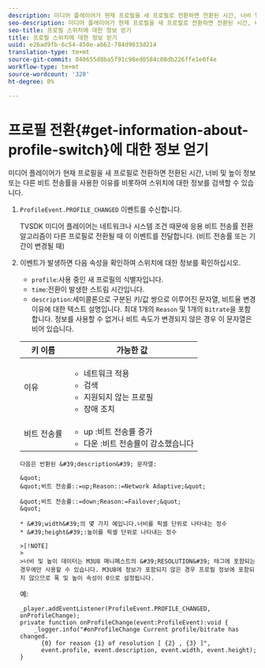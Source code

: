 ```yaml
---
description: 미디어 플레이어가 현재 프로필을 새 프로필로 전환하면 전환된 시간, 너비 및 높이 정보 또는 다른 비트 전송률을 사용한 이유를 비롯하여 스위치에 대한 정보를 검색할 수 있습니다.
seo-description: 미디어 플레이어가 현재 프로필을 새 프로필로 전환하면 전환된 시간, 너비 및 높이 정보 또는 다른 비트 전송률을 사용한 이유를 비롯하여 스위치에 대한 정보를 검색할 수 있습니다.
seo-title: 프로필 스위치에 대한 정보 얻기
title: 프로필 스위치에 대한 정보 얻기
uuid: e26ad9fb-6c54-450e-ab62-784d9033d214
translation-type: tm+mt
source-git-commit: 040655d8ba5f91c98ed0584c08db226ffe1e0f4e
workflow-type: tm+mt
source-wordcount: '328'
ht-degree: 0%

---
```



# 프로필 전환{#get-information-about-profile-switch}에 대한 정보 얻기

미디어 플레이어가 현재 프로필을 새 프로필로 전환하면 전환된 시간, 너비 및 높이 정보 또는 다른 비트 전송률을 사용한 이유를 비롯하여 스위치에 대한 정보를 검색할 수 있습니다.

1. `ProfileEvent.PROFILE_CHANGED` 이벤트를 수신합니다.

   TVSDK 미디어 플레이어는 네트워크나 시스템 조건 때문에 응용 비트 전송률 전환 알고리즘이 다른 프로필로 전환될 때 이 이벤트를 전달합니다. (비트 전송률 또는 기간이 변경될 때)
1. 이벤트가 발생하면 다음 속성을 확인하여 스위치에 대한 정보를 확인하십시오.

   * `profile`:사용 중인 새 프로필의 식별자입니다.
   * `time`:전환이 발생한 스트림 시간입니다.
   * `description`:세미콜론으로 구분된 키/값 쌍으로 이루어진 문자열, 비트율 변경 이유에 대한 텍스트 설명입니다. 최대 1개의 `Reason` 및 1개의 `Bitrate`을 포함합니다. 정보를 사용할 수 없거나 비트 속도가 변경되지 않은 경우 이 문자열은 비어 있습니다.

   <table id="table_E400FD9C57FF40CBAC14AF6847CD8301"> 
    <thead> 
      <tr> 
      <th colname="col1" class="entry"> 키 이름 </th> 
      <th colname="col2" class="entry"> 가능한 값 </th> 
      </tr> 
    </thead>
    <tbody> 
      <tr> 
      <td colname="col1"> <span class="codeph"> 이유  </span> </td> 
      <td colname="col2"> 
       <ul id="ul_37DDE3F297634ED6B47DF5D73F969369"> 
       <li id="li_E374B029E1AF40689D70A9D30E057C5B">네트워크 적용 </li> 
       <li id="li_753862EEF1C9474EA8E20C89F5EF5D8D">검색 </li> 
       <li id="li_EC14923F92CF4D11A47928A8D2DE6D8B">지원되지 않는 프로필 </li> 
       <li id="li_695AB4A89C9D4833AF6D8B6424FC912B">장애 조치 </li> 
       </ul> </td> 
      </tr> 
      <tr> 
      <td colname="col1"> <span class="codeph"> 비트 전송률  </span> </td> 
      <td colname="col2"> 
       <ul id="ul_1B49BD90A91147359712E1AFD8877E23"> 
       <li id="li_1C8E593C65D34742B14A8D0EAD43E0A9"> <span class="codeph"> up  </span>:비트 전송률 증가 </li> 
       <li id="li_B1A00E3985A849B6855E15CF70D79BB8"> <span class="codeph"> 다운  </span>:비트 전송률이 감소했습니다 </li> 
       </ul> </td> 
      </tr> 
    </tbody>
</table>

    다음은 반환된 &#39;description&#39; 문자열:
    
    &quot;
    &quot;비트 전송률::=up;Reason::=Network Adaptive;&quot;
    
    &quot;비트 전송률::=down;Reason:=Failover;&quot;
    &quot;
    
    * &#39;width&#39;의 몇 가지 예입니다.너비를 픽셀 단위로 나타내는 정수
    * &#39;height&#39;:높이를 픽셀 단위로 나타내는 정수
    
    >[!NOTE]
    >
    >너비 및 높이 데이터는 M3U8 매니페스트의 &#39;RESOLUTION&#39; 태그에 포함되는 경우에만 사용할 수 있습니다. M3U8에 정보가 포함되지 않은 경우 프로필 정보에 포함되지 않으므로 폭 및 높이 속성이 0으로 설정됩니다.

<!--<a id="example_A713D420AE2E4E3CB7B78C6BC732BE90"></a>-->

예:

```
_player.addEventListener(ProfileEvent.PROFILE_CHANGED, onProfileChange); 
private function onProfileChange(event:ProfileEvent):void { 
    _logger.info("#onProfileChange Current profile/bitrate has changed.  
      {0} for reason {1} of resolution [ {2} , {3} ]",  
      event.profile, event.description, event.width, event.height); 
}
```

